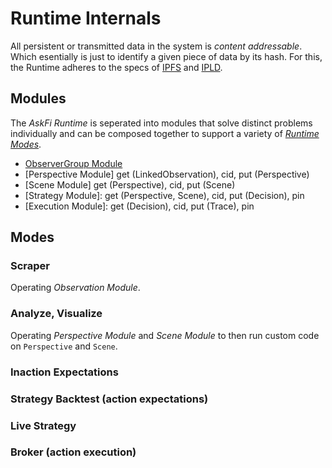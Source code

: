# Runtime Internals

All persistent or transmitted data in the system is _content addressable_. Which esentially is just to identify a given piece of data by its hash. For this, the Runtime adheres to the specs of [IPFS](https://docs.ipfs.tech/) and [IPLD](https://ipld.io/docs/).

## Modules

The _AskFi Runtime_ is seperated into modules that solve distinct problems individually and can be composed together to support a variety of [_Runtime Modes_](#modes).

- [ObserverGroup Module](observer-group-module.md)
- [Perspective Module] get (LinkedObservation), cid, put (Perspective)
- [Scene Module] get (Perspective), cid, put (Scene)
- [Strategy Module]: get (Perspective, Scene), cid, put (Decision), pin
- [Execution Module]: get (Decision), cid, put (Trace), pin

## Modes

### Scraper

Operating _Observation Module_.

### Analyze, Visualize

Operating _Perspective Module_ and _Scene Module_ to then run custom code on `Perspective` and `Scene`.

### Inaction Expectations

### Strategy Backtest (action expectations)

### Live Strategy

### Broker (action execution)
